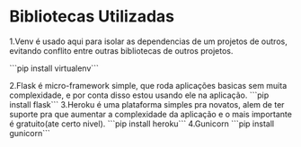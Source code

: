 # Bibliotecas Utilizadas
<p>1.Venv é usado aqui para isolar as dependencias de um projetos de outros, evitando conflito entre outras bibliotecas de outros projetos.</p>
<p>```pip install virtualenv```</p>
2.Flask é micro-framework simple, que roda aplicações basicas sem muita complexidade, e por conta disso estou usando ele na aplicação.
```pip install flask```
3.Heroku é uma plataforma simples pra novatos, alem de ter suporte pra que aumentar a complexidade da aplicação e o mais importante é gratuito(ate certo nivel).
```pip install heroku```
4.Gunicorn
```pip install gunicorn```
